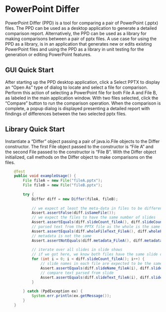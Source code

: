 # PowerPoint Differ 
PowerPoint Differ (PPD) is a tool for comparing a pair of PowerPoint (.pptx) files. The PPD can be used as a desktop application to generate a detailed comparison report. Alternatively, the PPD can be used as a library for making comparisons between a pair of pptx files. A use case for using the PPD as a library, is in an application that generates new or edits existing PowerPoint files and using the PPD as a library in unit testing for the generation or editing PowerPoint features.

## GUI Quick Start

After starting up the PPD desktop application, click a Select PPTX to display an “Open As” type of dialog to locate and select a file for comparison. Perform this action of selecting a PowerPoint file for both File A and File B, as labeled in the main application window. With two files selected, click the “Compare” button to run the comparison operation. When the comparison is complete, a popup dialog is displayed presenting a detailed report with findings of differences between the two selected pptx files. 

## Library Quick Start

Instantiate a “Differ” object passing a pair of java.io.File objects to the Differ constructor. The first File object passed to the constructor is “File A” and the second File passed to the constructor is “File B”. With the Differ object initialized, call methods on the Differ object to make comparisons on the files. 

```java
	@Test
	public void exampleUsage() {
		File fileA = new File("fileA.pptx");
		File fileB = new File("fileB.pptx");
		
		try {
			Differ diff = new Differ(fileA, fileB);
			
			// we expect at least the meta-data in files to be different
			Assert.assertFalse(diff.isSameFile());
			// we expect the files to have the same number of slides
			Assert.assertEquals(diff.slideCount_fileA(), diff.slideCount_fileB());
			// parsed text from the PPTX file as the whole is the same
			Assert.assertEquals(diff.wholeFileText_FileA(), diff.wholeFileText_FileB());
			// metadata is not the same
			Assert.assertNotEquals(diff.metadata_FileA(), diff.metadata_FileB());
			
			// iterate over all slides in slide shows
			// if we got here, we know both files have the same slide count
			for (int i = 0; i < diff.slideCount_fileA(); i++) {
				// slide names in each file are expected to be the same
				Assert.assertEquals(diff.slideName_fileA(i), diff.slideName_fileB(i));
				// compare text parsed from slide 
				Assert.assertEquals(diff.slideText_fileA(i), diff.slideText_fileB(i));
			}
			
		} catch (PpdException ex) { 
			System.err.println(ex.getMessage());
		}
	}
```

